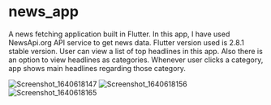 # news_app

A news fetching application built in Flutter. In this app, I have used NewsApi.org API service to get news data. Flutter version used is 2.8.1 stable version.
User can view a list of top headlines in this app. Also there is an option to view headlines as categories. Whenever user clicks a category, app shows main headlines regarding those category.


![Screenshot_1640618147](https://user-images.githubusercontent.com/50739471/147485223-f6e6a5b4-0c1e-44de-b672-e620b49b2a1c.png)
![Screenshot_1640618156](https://user-images.githubusercontent.com/50739471/147485227-a48bccb8-6c53-489c-8323-a1b7460e8f95.png)
![Screenshot_1640618165](https://user-images.githubusercontent.com/50739471/147485229-9d58e40f-4b8c-4fd2-96f4-33bf50c17db1.png)
